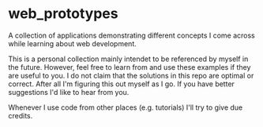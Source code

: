 # web_prototypes

A collection of applications demonstrating different concepts I come across while learning about web development.

This is a personal collection mainly intendet to be referenced by myself in the future. However, feel free to learn from and use these examples if they 
are useful to you. I do not claim that the solutions in this repo are optimal or correct. After all I'm figuring this out myself as I go. 
If you have better suggestions I'd like to hear from you.

Whenever I use code from other places (e.g. tutorials) I'll try to give due credits.

